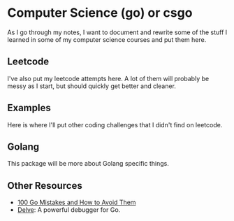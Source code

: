 # Computer Science (go) or csgo

As I go through my notes, I want to document and rewrite some of the stuff I learned in some of my computer science courses and put them here.

## Leetcode

I've also put my leetcode attempts here. A lot of them will probably be messy as I start, but should quickly get better and cleaner.

## Examples

Here is where I'll put other coding challenges that I didn't find on leetcode.

## Golang

This package will be more about Golang specific things.

## Other Resources

- [100 Go Mistakes and How to Avoid Them](https://100go.co/)
- [Delve](https://github.com/go-delve/delve): A powerful debugger for Go.